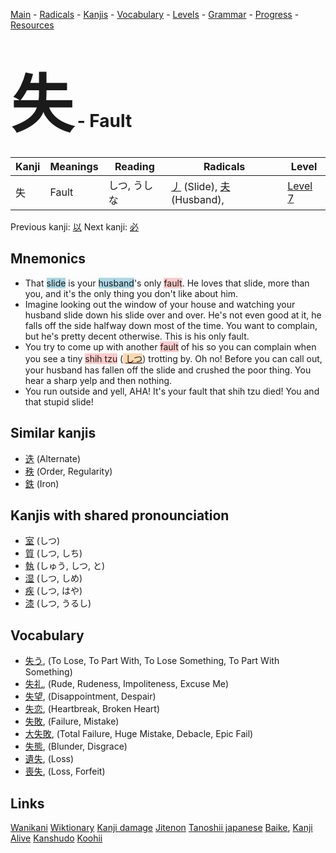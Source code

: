 <style> bigfont {font-size: 100px}</style>
[Main](../README.md) -
[Radicals](../radicals.md) -
[Kanjis](../kanjis.md) -
[Vocabulary](../vocabulary.md) -
[Levels](../levels.md) -
[Grammar](../grammar.md) - 
[Progress](../progress.md) -
[Resources](../resources.md)
# <bigfont> 失</bigfont> - Fault 

| Kanji | Meanings | Reading | Radicals | Level |
| --- | --- | --- | --- | --- |
| 失 | Fault | しつ, うしな | [丿](../radicals/丿.md) (Slide), [夫](../radicals/夫.md) (Husband),  | [Level 7](../levels/wk_level7.md) |

Previous kanji: [以](以.md) Next kanji: [必](必.md) 

## Mnemonics
 * That <span style="background-color:#ADD8E6"> slide</span> is your <span style="background-color:#ADD8E6"> husband</span>'s only <span style="background-color:#ffcccb"> fault</span>. He loves that slide, more than you, and it's the only thing you don't like about him.
* Imagine looking out the window of your house and watching your husband slide down his slide over and over. He's not even good at it, he falls off the side halfway down most of the time. You want to complain, but he's pretty decent otherwise. This is his only fault.
* You try to come up with another <span style="background-color:#ffcccb"> fault</span> of his so you can complain when you see a tiny <span style="background-color:#ffcccb"> shih tzu</span> (<span style="background-color:#fed8b1"> [しつ](https://jisho.org/search/しつ)</span>) trotting by. Oh no! Before you can call out, your husband has fallen off the slide and crushed the poor thing. You hear a sharp yelp and then nothing.
* You run outside and yell, AHA! It's your fault that shih tzu died! You and that stupid slide!


## Similar kanjis
 * [迭](迭.md) (Alternate)
* [秩](秩.md) (Order, Regularity)
* [鉄](鉄.md) (Iron)



## Kanjis with shared pronounciation
 * [室](室.md) (しつ)
* [質](質.md) (しつ, しち)
* [執](執.md) (しゅう, しつ, と)
* [湿](湿.md) (しつ, しめ)
* [疾](疾.md) (しつ, はや)
* [漆](漆.md) (しつ, うるし)



## Vocabulary
 * [失う](../vocabulary/失.md), (To Lose, To Part With, To Lose Something, To Part With Something)
* [失礼](../vocabulary/失.md), (Rude, Rudeness, Impoliteness, Excuse Me)
* [失望](../vocabulary/失.md), (Disappointment, Despair)
* [失恋](../vocabulary/失.md), (Heartbreak, Broken Heart)
* [失敗](../vocabulary/失.md), (Failure, Mistake)
* [大失敗](../vocabulary/失.md), (Total Failure, Huge Mistake, Debacle, Epic Fail)
* [失態](../vocabulary/失.md), (Blunder, Disgrace)
* [遺失](../vocabulary/失.md), (Loss)
* [喪失](../vocabulary/失.md), (Loss, Forfeit)




## Links 


[Wanikani](https://www.wanikani.com/kanji/失)
[Wiktionary](https://en.wiktionary.org/wiki/失)
[Kanji damage](http://www.kanjidamage.com/kanji/search?utf8=✓&q=失)
[Jitenon](https://jitenon.com/kanji/失)
[Tanoshii japanese](https://www.tanoshiijapanese.com/dictionary/kanji.cfm?k=失)
[Baike](https://baike.baidu.com/item/失),
[Kanji Alive](https://app.kanjialive.com/失)
[Kanshudo](https://www.kanshudo.com/searchmn?q=失)
[Koohii](https://kanji.koohii.com/study/kanji/失)
